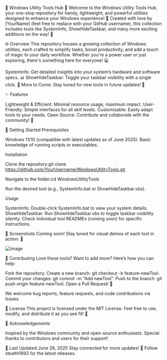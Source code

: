 🎉 Windows Utility Tools Hub 🎉
Welcome to the Windows Utility Tools Hub, your one-stop repository for handy, lightweight, and powerful utilities designed to enhance your Windows experience! 🌟 Created with love by [YourName] (feel free to replace with your GitHub username), this collection includes tools like SystemInfo, ShowHideTaskbar, and many more exciting additions on the way! 🚀

🌐 Overview
This repository houses a growing collection of Windows utilities, each crafted to simplify tasks, boost productivity, and add a touch of magic to your daily workflow. Whether you're a power user or just exploring, there's something here for everyone! 💻

SystemInfo: Get detailed insights into your system’s hardware and software specs. 📊
ShowHideTaskbar: Toggle your taskbar visibility with a single click. 🔧
More to Come: Stay tuned for new tools in future updates! 🌱


✨ Features

Lightweight & Efficient: Minimal resource usage, maximum impact.
User-Friendly: Simple interfaces for all skill levels.
Customizable: Easily adapt tools to your needs.
Open Source: Contribute and collaborate with the community! 🤝


🚀 Getting Started
Prerequisites

Windows 11/10 (compatible with latest updates as of June 2025).
Basic knowledge of running scripts or executables.

Installation

Clone the repository:git clone https://github.com/YourUsername/WindowsUtilityTools.git


Navigate to the folder:cd WindowsUtilityTools


Run the desired tool (e.g., SystemInfo.bat or ShowHideTaskbar.vbs).

Usage

SystemInfo: Double-click SystemInfo.bat to view your system details.
ShowHideTaskbar: Run ShowHideTaskbar.vbs to toggle taskbar visibility silently.
Check individual tool READMEs (coming soon) for specific instructions.


🎨 Screenshots
Coming soon! Stay tuned for visual demos of each tool in action. 📸

![image](https://github.com/user-attachments/assets/21bfb8ba-8d6e-48c1-96fe-1ca599597a2d)


🤝 Contributing
Love these tools? Want to add more? Here’s how you can help:

Fork the repository.
Create a new branch: git checkout -b feature-newTool.
Commit your changes: git commit -m "Add newTool".
Push to the branch: git push origin feature-newTool.
Open a Pull Request! 🌟

We welcome bug reports, feature requests, and code contributions via Issues.

📜 License
This project is licensed under the MIT License. Feel free to use, modify, and distribute it as you see fit! 🎉

🌟 Acknowledgements

Inspired by the Windows community and open-source enthusiasts.
Special thanks to contributors and users for their support!


📅 Last Updated
June 26, 2025
Stay connected for more updates! 🚀 Follow stealth1993 for the latest releases.
